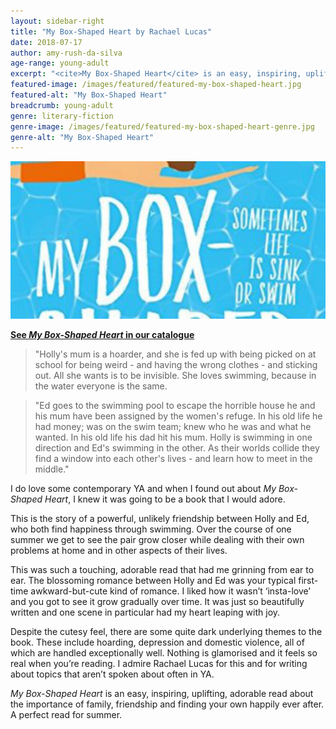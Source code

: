 ```yaml
---
layout: sidebar-right
title: "My Box-Shaped Heart by Rachael Lucas"
date: 2018-07-17
author: amy-rush-da-silva
age-range: young-adult
excerpt: "<cite>My Box-Shaped Heart</cite> is an easy, inspiring, uplifting, adorable summer read about the importance of family, friendship and finding your own happily ever after."
featured-image: /images/featured/featured-my-box-shaped-heart.jpg
featured-alt: "My Box-Shaped Heart"
breadcrumb: young-adult
genre: literary-fiction
genre-image: /images/featured/featured-my-box-shaped-heart-genre.jpg
genre-alt: "My Box-Shaped Heart"
---
```


![My Box-Shaped Heart](/images/featured/featured-my-box-shaped-heart.jpg)

**[See <cite>My Box-Shaped Heart</cite> in our catalogue](https://suffolk.spydus.co.uk/cgi-bin/spydus.exe/ENQ/OPAC/BIBENQ?BRN=2321720)**

> "Holly's mum is a hoarder, and she is fed up with being picked on at school for being weird - and having the wrong clothes - and sticking out. All she wants is to be invisible. She loves swimming, because in the water everyone is the same.

> "Ed goes to the swimming pool to escape the horrible house he and his mum have been assigned by the women's refuge. In his old life he had money; was on the swim team; knew who he was and what he wanted. In his old life his dad hit his mum. Holly is swimming in one direction and Ed's swimming in the other. As their worlds collide they find a window into each other's lives - and learn how to meet in the middle."

I do love some contemporary YA and when I found out about <cite>My Box-Shaped Heart</cite>, I knew it was going to be a book that I would adore.

This is the story of a powerful, unlikely friendship between Holly and Ed, who both find happiness through swimming. Over the course of one summer we get to see the pair grow closer while dealing with their own problems at home and in other aspects of their lives.

This was such a touching, adorable read that had me grinning from ear to ear. The blossoming romance between Holly and Ed was your typical first-time awkward-but-cute kind of romance. I liked how it wasn’t ‘insta-love’ and you got to see it grow gradually over time. It was just so beautifully written and one scene in particular had my heart leaping with joy.

Despite the cutesy feel, there are some quite dark underlying themes to the book. These include hoarding, depression and domestic violence, all of which are handled exceptionally well. Nothing is glamorised and it feels so real when you’re reading. I admire Rachael Lucas for this and for writing about topics that aren’t spoken about often in YA.

<cite>My Box-Shaped Heart</cite> is an easy, inspiring, uplifting, adorable read about the importance of family, friendship and finding your own happily ever after. A perfect read for summer.
